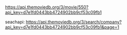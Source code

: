 https://api.themoviedb.org/3/movie/550?api_key=d7e1fd0443bb4724902bb9cf53c09fb1



seachapi: 
https://api.themoviedb.org/3/search/company?api_key=d7e1fd0443bb4724902bb9cf53c09fb1&page=1